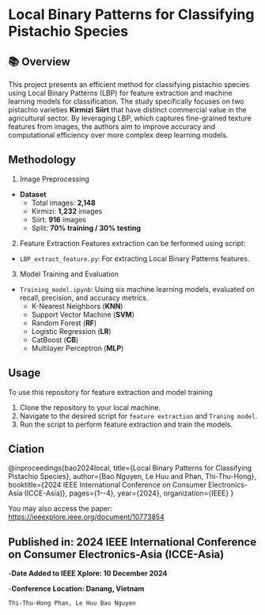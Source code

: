 # Local Binary Patterns for Classifying Pistachio Species

## 📚 Overview
This project presents an efficient method for classifying pistachio species using Local Binary Patterns (LBP) for feature extraction and machine learning models for classification. The study specifically focuses on two pistachio varieties **Kirmizi**  **Siirt** that have distinct commercial value in the agricultural sector. By leveraging LBP, which captures fine-grained texture features from images, the authors aim to improve accuracy and computational efficiency over more complex deep learning models.

## Methodology

1. Image Preprocessing
- **Dataset**
  - Total images: **2,148**  
  - Kirmizi: **1,232** images  
  - Siirt: **916** images  
  - Split: **70% training / 30% testing** 

2. Feature Extraction
Features extraction can be ferformed using script:
- `LBP_extract_feature.py`: For extracting Local Binary Patterns features.

3. Model Training and Evaluation
- `Training_model.ipynb`:  Using six machine learning models, evaluated on recall, precision, and accuracy metrics.
  - K-Nearest Neighbors (**KNN**)
  - Support Vector Machine (**SVM**)
  - Random Forest (**RF**)
  - Logistic Regression (**LR**)
  - CatBoost (**CB**)
  - Multilayer Perceptron (**MLP**)

## Usage
To use this repository for feature extraction and model training

1. Clone the repository to your local machine.
2. Navigate to the desired script for `feature extraction` and `Traning model`.
4. Run the script to perform feature extraction and train the models.

## Ciation
@inproceedings{bao2024local,
  title={Local Binary Patterns for Classifying Pistachio Species},
  author={Bao Nguyen, Le Huu and Phan, Thi-Thu-Hong},
  booktitle={2024 IEEE International Conference on Consumer Electronics-Asia (ICCE-Asia)},
  pages={1--4},
  year={2024},
  organization={IEEE}
}

You may also access the paper: https://ieeexplore.ieee.org/document/10773854

## Published in: **2024 IEEE International Conference on Consumer Electronics-Asia (ICCE-Asia)**
-**Date Added to IEEE Xplore: 10 December 2024**

-**Conference Location: Danang, Vietnam**

```
Thi-Thu-Hong Phan, Le Huu Bao Nguyen
```
